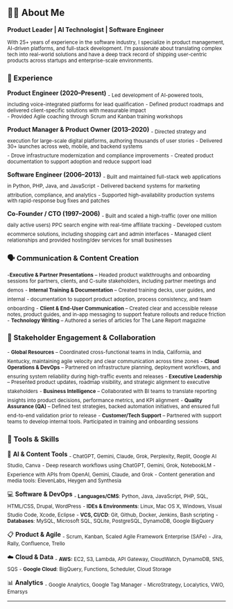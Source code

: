 ## 🙋‍♂️ About Me

**Product Leader | AI Technologist | Software Engineer**

<sub>With 25+ years of experience in the software industry, I specialize in product management, AI-driven platforms, and full-stack development. I’m passionate about translating complex tech into real-world solutions and have a deep track record of shipping user-centric products across startups and enterprise-scale environments.</sub>

### 🧳 Experience

**Product Engineer (2020–Present)**
<sub>- Led development of AI-powered tools, including voice-integrated platforms for lead qualification</sub>
<sub>- Defined product roadmaps and delivered client-specific solutions with measurable impact</sub>  
<sub>- Provided Agile coaching through Scrum and Kanban training workshops</sub>

**Product Manager & Product Owner (2013–2020)**
<sub>- Directed strategy and execution for large-scale digital platforms, authoring thousands of user stories</sub>
<sub>- Delivered 30+ launches across web, mobile, and backend systems</sub>  
<sub>- Drove infrastructure modernization and compliance improvements</sub>
<sub>- Created product documentation to support adoption and reduce support load</sub>

**Software Engineer (2006–2013)**
<sub>- Built and maintained full-stack web applications in Python, PHP, Java, and JavaScript</sub>
<sub>- Delivered backend systems for marketing attribution, compliance, and analytics</sub>
<sub>- Supported high-availability production systems with rapid-response bug fixes and patches</sub>

**Co-Founder / CTO (1997–2006)**
<sub>- Built and scaled a high-traffic (over one million daily active users) PPC search engine with real-time affiliate tracking</sub>
<sub>- Developed custom ecommerce solutions, including shopping cart and admin interfaces</sub>
<sub>- Managed client relationships and provided hosting/dev services for small businesses</sub>

### 🗣️ Communication & Content Creation

<sub>-**Executive & Partner Presentations** – Headed product walkthroughs and onboarding sessions for partners, clients, and C-suite stakeholders, including partner meetings and demos</sub>
<sub>- **Internal Training & Documentation** – Created training decks, user guides, and internal</sub>
<sub>- documentation to support product adoption, process consistency, and team onboarding</sub>
<sub>- **Client & End-User Communication** – Created clear and accessible release notes, product guides, and in-app messaging to support feature rollouts and reduce friction</sub>
<sub>- **Technology Writing** – Authored a series of articles for The Lane Report magazine</sub>

### 🤝 Stakeholder Engagement & Collaboration

<sub>- **Global Resources** – Coordinated cross-functional teams in India, California, and Kentucky, maintaining agile velocity and clear communication across time zones</sub>
<sub>- **Cloud Operations & DevOps** – Partnered on infrastructure planning, deployment workflows, and ensuring system reliability during high-traffic events and releases</sub>
<sub>- **Executive Leadership** – Presented product updates, roadmap visibility, and strategic alignment to executive stakeholders</sub>
<sub>- **Business Intelligence** – Collaborated with BI teams to translate reporting insights into product decisions, performance metrics, and KPI alignment</sub>
<sub>- **Quality Assurance (QA)** – Defined test strategies, backed automation initiatives, and ensured full end-to-end validation prior to release</sub>
<sub>- **Customer/Tech Support** – Partnered with support teams to develop internal tools. Participated in training and onboarding sessions</sub>

### 🧰 Tools & Skills

🤖 **AI & Content Tools**
<sub>- ChatGPT, Gemini, Claude, Grok, Perplexity, Replit, Google AI Studio, Canva</sub>
<sub>- Deep research workflows using ChatGPT, Gemini, Grok, NotebookLM</sub>
<sub>- Experience with APIs from OpenAI, Gemini, Claude, and Grok</sub>
<sub>- Content generation and media tools: ElevenLabs, Heygen and Synthesia</sub>

💻 **Software & DevOps**
<sub>- **Languages/CMS**: Python, Java, JavaScript, PHP, SQL, HTML/CSS, Drupal, WordPress</sub>
<sub>- **IDEs & Environments**: Linux, Mac OS X, Windows, Visual Studio Code, Xcode, Eclipse</sub>
<sub>- **VCS, CI/CD**: Git, Github, Docker, Jenkins, Bash scripting</sub>
<sub>- **Databases**: MySQL, Microsoft SQL, SQLite, PostgreSQL, DynamoDB, Google BigQuery</sub>

📋 **Product & Agile**
<sub>- Scrum, Kanban, Scaled Agile Framework Enterprise (SAFe)</sub>
<sub>- Jira, Rally, Confluence, Trello</sub>

☁️ **Cloud & Data**
<sub>- **AWS:** EC2, S3, Lambda, API Gateway, CloudWatch, DynamoDB, SNS, SQS</sub>
<sub>- **Google Cloud**: BigQuery, Functions, Scheduler, Cloud Storage</sub>

📊 **Analytics**
<sub>- Google Analytics, Google Tag Manager</sub>
<sub>- MicroStrategy, Localytics, VWO, Emarsys</sub>

---

